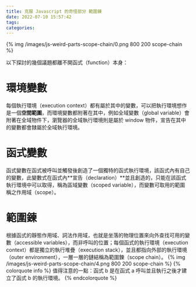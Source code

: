 ```yaml
---
title: 克服 Javascript 的奇怪部分 範圍鍊
date: 2022-07-10 15:57:42
tags:
categories:
---
```


{% img /images/js-weird-parts-scope-chain/0.png 800 200 scope-chain %}

以下探討的幾個議題都離不開函式（function）本身：

# 環境變數
每個執行環境（execution context）都有屬於其中的變數，可以把執行環境想作是一個**空間範圍**，而環境變數都附著在其中，例如全域變數（global variable）會附著在全域物件下，瀏覽器的全域執行環境則是屬於 window 物件，宣告在其中的變數都會隸屬於全域執行環境。

# 函式變數
函式變數在函式被呼叫並觸發後創造了一個獨特的函式執行環境，該函式內有自己的變數，此變數式在函式內**宣告（declaration）**並且創造的，只能在該函式執行環境中可以取得，稱為區域變數（scoped variable），而變數可取用的範圍稱之作用域（scope）。

# 範圍鍊
根據函式的靜態作用域、詞法作用域，也就是坐落的物理位置來向外查找可用的變數（accessible variables），而非呼叫的位置；每個函式的執行環境（execution context）都是獨立的執行堆疊（execution stack），並且都指向外部的執行環境（outer environment），一層一層的鏈結稱為範圍鍊（scope chain）。
{% img /images/js-weird-parts-scope-chain/4.png 800 200 scope-chain %}
{% colorquote info %}
值得注意的一點：函式 b 是在函式 a 呼叫並且執行之後才建立了函式 b 的執行環境。
{% endcolorquote %}